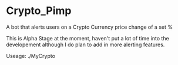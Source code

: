 # Crypto_Pimp
A bot that alerts users on a Crypto Currency price change of a set %

This is Alpha Stage at the moment, haven't put a lot of time into the developement although I do plan to add in more alerting features.

Useage:
./MyCrypto

